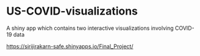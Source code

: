 # US-COVID-visualizations
A shiny app which contains two interactive visualizations involving COVID-19 data

https://sirijirakarn-safe.shinyapps.io/Final_Project/
